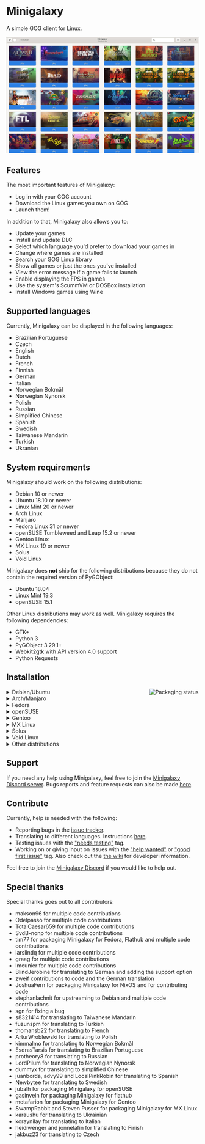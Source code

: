 # Minigalaxy

A simple GOG client for Linux.

![screenshot](screenshot.jpg?raw=true)

## Features

The most important features of Minigalaxy:

- Log in with your GOG account
- Download the Linux games you own on GOG
- Launch them!

In addition to that, Minigalaxy also allows you to:

- Update your games
- Install and update DLC
- Select which language you'd prefer to download your games in
- Change where games are installed
- Search your GOG Linux library
- Show all games or just the ones you've installed
- View the error message if a game fails to launch
- Enable displaying the FPS in games
- Use the system's ScummVM or DOSBox installation
- Install Windows games using Wine

## Supported languages

Currently, Minigalaxy can be displayed in the following languages:

- Brazilian Portuguese
- Czech
- English
- Dutch
- French
- Finnish
- German
- Italian
- Norwegian Bokmål
- Norwegian Nynorsk
- Polish
- Russian
- Simplified Chinese
- Spanish
- Swedish
- Taiwanese Mandarin
- Turkish
- Ukranian

## System requirements

Minigalaxy should work on the following distributions:

- Debian 10 or newer
- Ubuntu 18.10 or newer
- Linux Mint 20 or newer
- Arch Linux
- Manjaro
- Fedora Linux 31 or newer
- openSUSE Tumbleweed and Leap 15.2 or newer
- Gentoo Linux
- MX Linux 19 or newer
- Solus
- Void Linux

Minigalaxy does **not** ship for the following distributions because they do not contain the required version of PyGObject:

- Ubuntu 18.04
- Linux Mint 19.3
- openSUSE 15.1

Other Linux distributions may work as well. Minigalaxy requires the following dependencies:

- GTK+
- Python 3
- PyGObject 3.29.1+
- Webkit2gtk with API version 4.0 support
- Python Requests

## Installation

<a href="https://repology.org/project/minigalaxy/versions">
    <img src="https://repology.org/badge/vertical-allrepos/minigalaxy.svg" alt="Packaging status" align="right">
</a>

<details><summary>Debian/Ubuntu</summary>

Available in the official repositories since Debian 11 and Ubuntu 21.04. You can install it with:
<pre>
sudo apt install minigalaxy
</pre>

You can also download the latest .deb package from the <a href="https://github.com/sharkwouter/minigalaxy/releases">releases page</a> and install it that way.
</details>

<details><summary>Arch/Manjaro</summary>

Available the <a href="https://aur.archlinux.org/packages/minigalaxy">AUR</a>. You can use an AUR helper or use the following set of commands to install Minigalaxy on Arch:
<pre>
git clone https://aur.archlinux.org/minigalaxy.git
cd minigalaxy
makepkg -si
</pre>
</details>

<details><summary>Fedora</summary>

Available in the <a href="https://src.fedoraproject.org/rpms/minigalaxy">official repositories</a> since Fedora 31. You can install it with:
<pre>
sudo dnf install minigalaxy
</pre>
</details>

<details><summary>openSUSE</summary>

Available in the official repositories for openSUSE Tumbleweed and also Leap since 15.2. You can install it with:
<pre>
sudo zypper in minigalaxy
</pre>

Alternatively, you can use the following set of commands to install Minigalaxy on openSUSE from the devel project on <a href="https://build.opensuse.org/package/show/games:tools/minigalaxy">OBS</a>:
<pre>
sudo zypper ar -f obs://games:tools gamestools
sudo zypper ref
sudo zypper in minigalaxy
</pre>
</details>

<details><summary>Gentoo</summary>

Available in the <a href="https://github.com/metafarion/metahax">Metahax overlay</a>. Follow the instructions in the link to install Minigalaxy on Gentoo.
</details>

<details><summary>MX Linux</summary>

Available in the <a href="http://mxrepo.com/mx/repo/pool/main/m/minigalaxy/">official repository</a>.  Please use MX Package Installer or Synaptic instead of manually installing the .deb from the repo.
</details>

<details><summary>Solus</summary>
 
Available in the official repositories. You can install it with:
<pre>
sudo eopkg it minigalaxy
</pre>
</details>

<details><summary>Void Linux</summary>

Available in the official repositories. You can install it with:
<pre>
sudo xbps-install -S minigalaxy
</pre>
</details>

<details><summary>Other distributions</summary>

On other distributions, Minigalaxy can be downloaded and started with the following commands:
<pre>
git clone https://github.com/sharkwouter/minigalaxy.git
cd minigalaxy
scripts/compile-translations.sh
bin/minigalaxy
</pre>

This will be the development version. Alternatively, a tarball of a specific release can be downloaded from the <a href="https://github.com/sharkwouter/minigalaxy/releases">releases page</a>.
</details>

## Support

If you need any help using Minigalaxy, feel free to join the [Minigalaxy Discord server](https://discord.gg/RC4cXVD).
Bugs reports and feature requests can also be made [here](https://github.com/sharkwouter/minigalaxy/issues).

## Contribute

Currently, help is needed with the following:

- Reporting bugs in the [issue tracker](https://github.com/sharkwouter/minigalaxy/issues).
- Translating to different languages. Instructions [here](https://github.com/sharkwouter/minigalaxy/wiki/Translating-Minigalaxy).
- Testing issues with the ["needs testing"](https://github.com/sharkwouter/minigalaxy/issues?q=is%3Aissue+is%3Aopen+label%3A%22needs+testing%22) tag. 
- Working on or giving input on issues with the ["help wanted"](https://github.com/sharkwouter/minigalaxy/issues?q=is%3Aissue+is%3Aopen+label%3A%22help+wanted%22) or ["good first issue"](https://github.com/sharkwouter/minigalaxy/issues?q=is%3Aissue+is%3Aopen+label%3A%22good+first+issue%22) tag. Also check out the [the wiki](https://github.com/sharkwouter/minigalaxy/wiki/Developer-information) for developer information.

Feel free to join the [Minigalaxy Discord](https://discord.gg/RC4cXVD) if you would like to help out.

## Special thanks

Special thanks goes out to all contributors:

- makson96 for multiple code contributions
- Odelpasso for multiple code contributions
- TotalCaesar659 for multiple code contributions
- SvdB-nonp for multiple code contributions
- tim77 for packaging Minigalaxy for Fedora, Flathub and multiple code contributions
- larslindq for multiple code contributions
- graag for multiple code contributions
- lmeunier for multiple code contributions
- BlindJerobine for translating to German and adding the support option
- zweif contributions to code and the German translation
- JoshuaFern for packaging Minigalaxy for NixOS and for contributing code
- stephanlachnit for upstreaming to Debian and multiple code contributions
- sgn for fixing a bug
- s8321414 for translating to Taiwanese Mandarin
- fuzunspm for translating to Turkish
- thomansb22 for translating to French
- ArturWroblewski for translating to Polish
- kimmalmo for translating to Norwegian Bokmål
- EsdrasTarsis for translating to Brazilian Portuguese
- protheory8 for translating to Russian
- LordPilum for translating to Norwegian Nynorsk
- dummyx for translating to simplified Chinese
- juanborda, advy99 and LocalPinkRobin for translating to Spanish
- Newbytee for translating to Swedish
- jubalh for packaging Minigalaxy for openSUSE
- gasinvein for packaging Minigalaxy for flathub
- metafarion for packaging Minigalaxy for Gentoo
- SwampRabbit and Steven Pusser for packaging Minigalaxy for MX Linux
- karaushu for translating to Ukrainian
- koraynilay for translating to Italian
- heidiwenger and jonnelafin for translating to Finish
- jakbuz23 for translating to Czech
